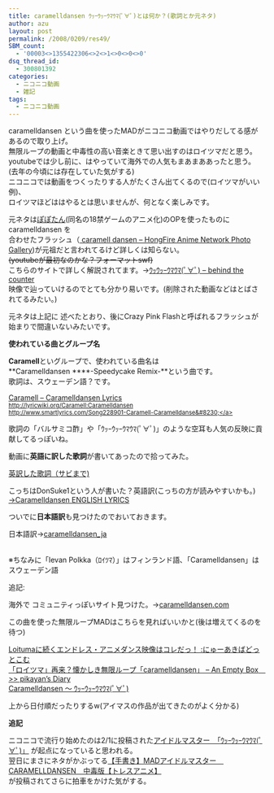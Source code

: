 ```yaml
---
title: caramelldansen ｳｯｰｳｯｰｳﾏｳﾏ(ﾟ∀ﾟ)とは何か？(歌詞とか元ネタ)
author: azu
layout: post
permalink: /2008/0209/res49/
SBM_count:
  - '00003<>1355422306<>2<>1<>0<>0<>0'
dsq_thread_id:
  - 300801392
categories:
  - ニコニコ動画
  - 雑記
tags:
  - ニコニコ動画
---
```

caramelldansen という曲を使ったMADがニコニコ動画ではやりだしてる感があるので取り上げ。  
無限ループの動画と中毒性の高い音楽ときて思い出すのはロイツマだと思う。  
youtubeでは少し前に、はやっていて海外での人気もまあまああったと思う。 (去年の今頃には存在していた気がする)  
ニコニコでは動画をつくったりする人がたくさん出てくるので(ロイツマがいい例)、  
ロイツマほどははやるとは思いませんが、何となく楽しみです。

元ネタは[ぽぽたん][1](同名の18禁ゲームのアニメ化)のOPを使ったものにcaramelldansen を  
合わせたフラッシュ（[ caramell dansen &#8211; HongFire Anime Network Photo Gallery][2])が元祖だと言われてるけど詳しくは知らない。  
<strike> (youtubeが最初なのかな？フォーマットswf)  
</strike>こちらのサイトで詳しく解説されてます。→[ｳｯｳｯｰｳﾏｳﾏ(ﾟ∀ﾟ) &#8211; behind the counter][3]  
映像で辿っていけるのでとても分かり易いです。(削除された動画などはとばされてるみたい。)

元ネタは上記に 述べたとおり、後にCrazy Pink <span class="keyword">Flashと呼ばれるフラッシュが始まりで間違いないみたいです。</span>

**使われている曲とグループ名**

**Caramell**といグループで、使われている曲名は  
**Caramelldansen ****-Speedycake Remix-**という曲です。  
歌詞は、スウェーデン語？です。

[Caramell &#8211; Caramelldansen Lyrics][4]  
<small><a href="http://lyricwiki.org/Caramell:Caramelldansen" target="new">http://lyricwiki.org/Caramell:Caramelldansen</a><br /> <a href="http://www.smartlyrics.com/Song228901-Caramell-Caramelldansen-lyrics.aspx#" target="new">http://www.smartlyrics.com/Song228901-Caramell-Caramelldanse&#8230;</a></small>

歌詞の「<span class="keyword">バルサミコ</span>酢」や「ｳｯｰｳｯｰｳﾏｳﾏ(ﾟ∀ﾟ)」のような空耳も人気の反映に貢献してるっぽいね。

動画に**英語に訳した歌詞**が書いてあったので拾ってみた。

[英訳した歌詞（サビまで)][5]

こっちはDonSuke1という人が書いた？英語訳(こっちの方が読みやすいかも。)  
[→Caramelldansen ENGLISH LYRICS][6]

ついでに**日本語訳**も見つけたのでおいておきます。

日本語訳→[caramelldansen_ja][7]

[][7]  
※ちなみに「Ievan Polkka（ﾛｲﾂﾏ）」はフィンランド語､「Caramelldansen」はスウェーデン語

追記:

海外で コミュニティっぽいサイト見つけた。→[caramelldansen.com][8]

この曲を使った無限ループMADはこちらを見ればいいかと(後は増えてくるのを待つ)

[Loitumaに続くエンドレス・アニメダンス映像はコレだっ！ :にゅーあきばどっとこむ][9]  
[「ロイツマ」再来？懐かしき無限ループ「caramelldansen」 &#8211; An Empty Box　>> pikayan’s Diary][10]  
[Caramelldansen ～ ｳｯｰｳｯｰｳﾏｳﾏ(ﾟ∀ﾟ)][11]

上から日付順だったりするw(アイマスの作品が出てきたのがよく分かる)

**追記**

ニコニコで流行り始めたのは2/1に投稿された<a href="http://www.nicovideo.jp/watch/sm2190589" class="video">アイドルマスター　「ｳｯｰｳｯｰｳﾏｳﾏ(ﾟ∀ﾟ)」</a> が起点になっていると思われる。  
翌日にまさにネタがかぶってる<a href="http://www.nicovideo.jp/watch/sm2201564" class="video">【手書き】MADアイドルマスター　CARAMELLDANSEN　中毒版【トレスアニメ】</a>  
が投稿されてさらに拍車をかけた気がする。

 [1]: http://d.hatena.ne.jp/keyword/%A4%DD%A4%DD%A4%BF%A4%F3
 [2]: http://www.caramelldansen.com/node/53
 [3]: http://d.hatena.ne.jp/suikyo/20080212/p1
 [4]: http://www.lyrics007.com/Caramell%20Lyrics/Caramelldansen%20Lyrics.html
 [5]: http://efcl.info/wp-content/uploads/2008/02/wewonderisyoureadytolastwith.txt "英訳した歌詞サビまで"
 [6]: http://www.caramelldansen.com/node/71
 [7]: http://efcl.info/wp-content/uploads/2008/02/caramelldansen_ja.txt "caramelldansen_ja.txt"
 [8]: http://www.caramelldansen.com/
 [9]: http://www.new-akiba.com/archives/2007/03/loituma_8.html
 [10]: http://d.hatena.ne.jp/pikayan/20080201/p2
 [11]: http://tangerine.sweetstyle.jp/?eid=746576